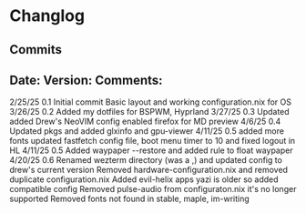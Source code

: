 # Changlog 

## Commits

Date:       Version:        Comments:
--------------------------------------------------------------------------------------------------
2/25/25     0.1             Initial commit  Basic layout and working configuration.nix for OS
3/26/25     0.2             Added my dotfiles for BSPWM, Hyprland
3/27/25     0.3             Updated added Drew's NeoVIM config enabled firefox for MD preview
4/6/25      0.4             Updated pkgs and added glxinfo and gpu-viewer 
4/11/25     0.5             added more fonts updated fastfetch config file, boot menu timer to 10 and fixed logout in HL
4/11/25     0.5             Added waypaper --restore and added rule to float waypaper 
4/20/25     0.6             Renamed wezterm directory (was a ,) and updated config to drew's current version
                            Removed hardware-configuration.nix and removed duplicate configuration.nix
                            Added evil-helix apps yazi is older so added compatible config
                            Removed pulse-audio from configuraton.nix it's no longer supported
                            Removed fonts not found in stable, maple, im-writing

